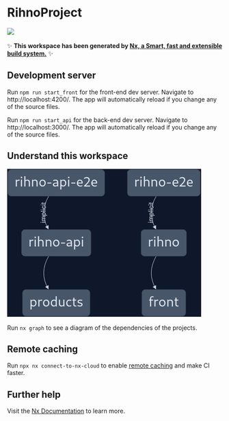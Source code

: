 # RihnoProject

<a alt="Nx logo" href="https://nx.dev" target="_blank" rel="noreferrer"><img src="https://raw.githubusercontent.com/nrwl/nx/master/images/nx-logo.png" width="45"></a>

✨ **This workspace has been generated by [Nx, a Smart, fast and extensible build system.](https://nx.dev)** ✨

## Development server

Run `npm run start_front` for the front-end dev server. Navigate to http://localhost:4200/. The app will automatically reload if you change any of the source files.

Run `npm run start_api` for the back-end dev server. Navigate to http://localhost:3000/. The app will automatically reload if you change any of the source files.

## Understand this workspace

![WorkSpace Graph](graph.png)

Run `nx graph` to see a diagram of the dependencies of the projects.

## Remote caching

Run `npx nx connect-to-nx-cloud` to enable [remote caching](https://nx.app) and make CI faster.

## Further help

Visit the [Nx Documentation](https://nx.dev) to learn more.
